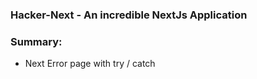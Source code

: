### Hacker-Next - An incredible NextJs Application

### Summary:

- Next Error page with try / catch
